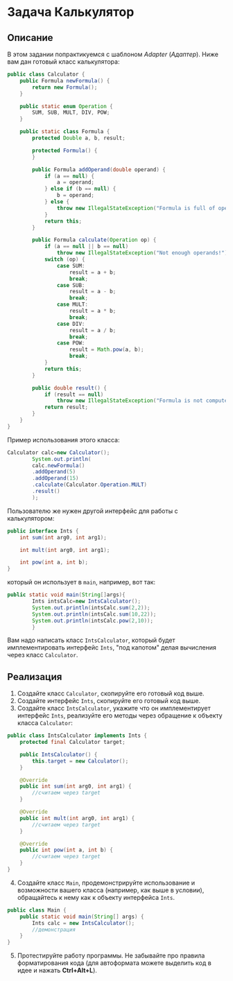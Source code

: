 # Задача Калькулятор

## Описание

В этом задании попрактикуемся с шаблоном *Adapter* (*Адаптер*). Ниже вам дан готовый класс калькулятора:

```java
public class Calculator {
    public Formula newFormula() {
        return new Formula();
    }

    public static enum Operation {
        SUM, SUB, MULT, DIV, POW;
    }

    public static class Formula {
        protected Double a, b, result;

        protected Formula() {
        }

        public Formula addOperand(double operand) {
            if (a == null) {
                a = operand;
            } else if (b == null) {
                b = operand;
            } else {
                throw new IllegalStateException("Formula is full of operands");
            }
            return this;
        }

        public Formula calculate(Operation op) {
            if (a == null || b == null)
                throw new IllegalStateException("Not enough operands!");
            switch (op) {
                case SUM:
                    result = a + b;
                    break;
                case SUB:
                    result = a - b;
                    break;
                case MULT:
                    result = a * b;
                    break;
                case DIV:
                    result = a / b;
                    break;
                case POW:
                    result = Math.pow(a, b);
                    break;
            }
            return this;
        }

        public double result() {
            if (result == null)
                throw new IllegalStateException("Formula is not computed!");
            return result;
        }
    }
}
```

Пример использования этого класса:

```java
Calculator calc=new Calculator();
        System.out.println(
        calc.newFormula()
        .addOperand(5)
        .addOperand(15)
        .calculate(Calculator.Operation.MULT)
        .result()
        );
```

Пользователю же нужен другой интерфейс для работы с калькулятором:

```java
public interface Ints {
    int sum(int arg0, int arg1);

    int mult(int arg0, int arg1);

    int pow(int a, int b);
}
``` 

который он использует в `main`, например, вот так:

```java
public static void main(String[]args){
        Ints intsCalc=new IntsCalculator();
        System.out.println(intsCalc.sum(2,2));
        System.out.println(intsCalc.sum(10,22));
        System.out.println(intsCalc.pow(2,10));
        }
```

Вам надо написать класс `IntsCalculator`, который будет имплементировать интерфейс `Ints`, "под капотом" делая
вычисления через класс `Calculator`.

## Реализация

1. Создайте класс `Calculator`, скопируйте его готовый код выше.
2. Создайте интерфейс `Ints`, скопируйте его готовый код выше.
3. Создайте класс `IntsCalculator`, укажите что он имплементирует интерфейс `Ints`, реализуйте его методы через
   обращение к объекту класса `Calculator`:

```java
public class IntsCalculator implements Ints {
    protected final Calculator target;

    public IntsCalculator() {
        this.target = new Calculator();
    }

    @Override
    public int sum(int arg0, int arg1) {
        //считаем через target
    }

    @Override
    public int mult(int arg0, int arg1) {
        //считаем через target
    }

    @Override
    public int pow(int a, int b) {
        //считаем через target
    }
}
```

4. Создайте класс `Main`, продемонстрируйте использование и возможности вашего класса (например, как выше в условии),
   обращайтесь к нему как к объекту интерфейса `Ints`.

```java
public class Main {
    public static void main(String[] args) {
        Ints calc = new IntsCalculator();
        //демонстрация
    }
}
```

5. Протестируйте работу программы. Не забывайте про правила форматирования кода (для автоформата можете выделить код в
   идее и нажать **Ctrl+Alt+L**).
